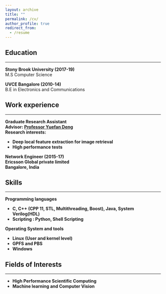 ```yaml
---
layout: archive
title: ""
permalink: /cv/
author_profile: true
redirect_from:
  - /resume
---
```



## Education
------  
<b>Stony Brook University (2017-19)</b>  
M.S Computer Science  

<b>UVCE Bangalore (2010-14)</b>  
B.E in Electronics and Communications <br/>


## Work experience
-----
<b>Graduate Research Assistant<b/>   
Advisor: <span style="color:blue"><a href='https://www.stonybrook.edu/commcms/ams/people/_faculty_profiles/deng'>Professor Yuefan Deng</a></span>  
Research interests:
   * Deep local feature extraction for image retrieval
   * High performance tests  

<b>Network Engineer (2015-17)</b>  
Ericsson Global private limited  
Bangalore, India<br/>


## Skills
-----
<b>Programming languages</b>  
* C, C++ (CPP 11, STL, Multithreading, Boost), Java, System Verilog(HDL)
* Scripting : Python, Shell Scripting  

<b>Operating System and tools</b>  
* Linux (User and kernel level)
* GPFS and PBS
* Windows<br/>

## Fields of Interests
-----
* High Performance Scientific Computing
* Machine learning and Computer Vision
